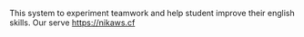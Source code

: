 This system to experiment teamwork and help student improve their english skills. 
Our serve https://nikaws.cf
